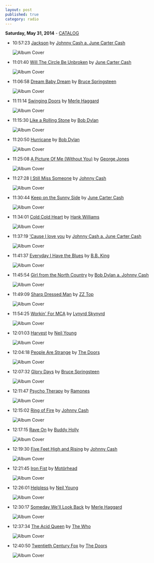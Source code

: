 ```yaml
---
layout: post
published: true
category: radio
---
```


**Saturday, May 31, 2014** - [CATALOG](/2014/05/31/johnny-cash-radio-catalog)

*   10:57:23  [Jackson](http://goo.gl/5fr8q0) by [Johnny Cash a. June Carter Cash](http://www.last.fm/music/Johnny+Cash+a.+June+Carter+Cash)

    ![Album Cover](http://userserve-ak.last.fm/serve/174s/90647005.jpg "Carryin' On")

*   11:01:40  [Will The Circle Be Unbroken](http://goo.gl/2WO4GA) by [June Carter Cash](http://www.last.fm/music/June+Carter+Cash)

    ![Album Cover](http://userserve-ak.last.fm/serve/174s/53719981.jpg "Press On")

*   11:06:58  [Dream Baby Dream](http://goo.gl/qfP3qh) by [Bruce Springsteen](http://www.last.fm/music/Bruce+Springsteen)

    ![Album Cover](http://userserve-ak.last.fm/serve/174s/94944225.png "High Hopes")

*   11:11:14  [Swinging Doors](http://goo.gl/MH43ax) by [Merle Haggard](http://www.last.fm/music/Merle+Haggard)

    ![Album Cover](http://images.amazon.com/images/P/B0000282TJ.01._SCMZZZZZZZ_.jpg "Untamed Hawk")

*   11:15:30  [Like a Rolling Stone](http://goo.gl/9ni7n) by [Bob Dylan](http://www.last.fm/music/Bob+Dylan)

    ![Album Cover](http://userserve-ak.last.fm/serve/174s/52893345.jpg "Bob Dylan: The Collection")

*   11:20:50  [Hurricane](http://goo.gl/5inuo) by [Bob Dylan](http://www.last.fm/music/Bob+Dylan)

    ![Album Cover](http://userserve-ak.last.fm/serve/174s/92921463.png "Desire")

*   11:25:08  [A Picture Of Me (Without You)](http://goo.gl/h4HCMo) by [George Jones](http://www.last.fm/music/George+Jones)

    ![Album Cover](http://userserve-ak.last.fm/serve/174s/97127581.jpg "The Essential George Jones")

*   11:27:28  [I Still Miss Someone](http://goo.gl/JXEYZ) by [Johnny Cash](http://www.last.fm/music/Johnny+Cash)

    ![Album Cover](http://userserve-ak.last.fm/serve/174s/91309407.jpg "Super Hits")

*   11:30:44  [Keep on the Sunny Side](http://goo.gl/FfLNrv) by [June Carter Cash](http://www.last.fm/music/June+Carter+Cash)

    ![Album Cover](http://userserve-ak.last.fm/serve/174s/53243779.jpg "Wildwood Flower")

*   11:34:01  [Cold Cold Heart](http://goo.gl/X8a4uf) by [Hank Williams](http://www.last.fm/music/Hank+Williams)

    ![Album Cover](http://userserve-ak.last.fm/serve/174s/69467482.jpg "40 Greatest Hits (disc 1)")

*   11:37:19  ['Cause I love you](http://goo.gl/ma0umv) by [Johnny Cash a. June Carter Cash](http://www.last.fm/music/Johnny+Cash+a.+June+Carter+Cash)

    ![Album Cover](http://userserve-ak.last.fm/serve/174s/8797417.jpg "16 Biggest Hits")

*   11:41:37  [Everyday I Have the Blues](http://goo.gl/iZBGCi) by [B.B. King](http://www.last.fm/music/B.B.+King)

    ![Album Cover](http://images.amazon.com/images/P/B000002OMC.01.MZZZZZZZ.jpg "King of the Blues Guitar")

*   11:45:54  [Girl from the North Country](http://goo.gl/8yaQEb) by [Bob Dylan a. Johnny Cash](http://www.last.fm/music/Bob+Dylan+a.+Johnny+Cash)

    ![Album Cover](http://userserve-ak.last.fm/serve/174s/74137072.png "The Essential Johnny Cash")

*   11:49:09  [Sharp Dressed Man](http://goo.gl/dgBJK) by [ZZ Top](http://www.last.fm/music/ZZ+Top)

    ![Album Cover](http://userserve-ak.last.fm/serve/174s/61498981.png "Greatest Hits")

*   11:54:25  [Workin' For MCA](http://goo.gl/SsA10B) by [Lynyrd Skynyrd](http://www.last.fm/music/Lynyrd+Skynyrd)

    ![Album Cover](http://userserve-ak.last.fm/serve/174s/83541819.jpg "Second Helping")

*   12:01:03  [Harvest](http://goo.gl/lWxT8P) by [Neil Young](http://www.last.fm/music/Neil+Young)

    ![Album Cover](http://userserve-ak.last.fm/serve/174s/40061485.png "Harvest")

*   12:04:18  [People Are Strange](http://goo.gl/mlhCO) by [The Doors](http://www.last.fm/music/The+Doors)

    ![Album Cover](http://userserve-ak.last.fm/serve/174s/81870557.png "Greatest Hits")

*   12:07:32  [Glory Days](http://goo.gl/dtveq) by [Bruce Springsteen](http://www.last.fm/music/Bruce+Springsteen)

    ![Album Cover](http://userserve-ak.last.fm/serve/174s/91266097.png "Greatest Hits")

*   12:11:47  [Psycho Therapy](http://goo.gl/yi1Ypk) by [Ramones](http://www.last.fm/music/Ramones)

    ![Album Cover](http://userserve-ak.last.fm/serve/174s/91374229.png "Ramones Mania")

*   12:15:02  [Ring of Fire](http://goo.gl/VAd5P) by [Johnny Cash](http://www.last.fm/music/Johnny+Cash)

    ![Album Cover](http://userserve-ak.last.fm/serve/174s/74995568.png "The Legend of Johnny Cash")

*   12:17:15  [Rave On](http://goo.gl/VwnPG) by [Buddy Holly](http://www.last.fm/music/Buddy+Holly)

    ![Album Cover](http://userserve-ak.last.fm/serve/174s/44002635.jpg "Greatest Hits")

*   12:19:30  [Five Feet High and Rising](http://goo.gl/FnzOF) by [Johnny Cash](http://www.last.fm/music/Johnny+Cash)

    ![Album Cover](http://userserve-ak.last.fm/serve/174s/74137072.png "The Essential Johnny Cash")

*   12:21:45  [Iron Fist](http://goo.gl/XJwj3z) by [Motörhead](http://www.last.fm/music/Motörhead)

    ![Album Cover](http://userserve-ak.last.fm/serve/174s/81615437.jpg "No Remorse")

*   12:26:01  [Helpless](http://goo.gl/8pSxvz) by [Neil Young](http://www.last.fm/music/Neil+Young)

    ![Album Cover](http://userserve-ak.last.fm/serve/174s/91780559.png "Greatest Hits")

*   12:30:17  [Someday We'll Look Back](http://goo.gl/nH4B1g) by [Merle Haggard](http://www.last.fm/music/Merle+Haggard)

    ![Album Cover](http://userserve-ak.last.fm/serve/174s/91962241.jpg "Best Of Merle Haggard")

*   12:37:34  [The Acid Queen](http://goo.gl/Q28yI) by [The Who](http://www.last.fm/music/The+Who)

    ![Album Cover](http://userserve-ak.last.fm/serve/174s/93538297.png "Live from Isle of Wight")

*   12:40:50  [Twentieth Century Fox](http://goo.gl/8c5kL8) by [The Doors](http://www.last.fm/music/The+Doors)

    ![Album Cover](http://userserve-ak.last.fm/serve/174s/49088349.jpg "The Very Best of the Doors (Bonus Track Version)")

